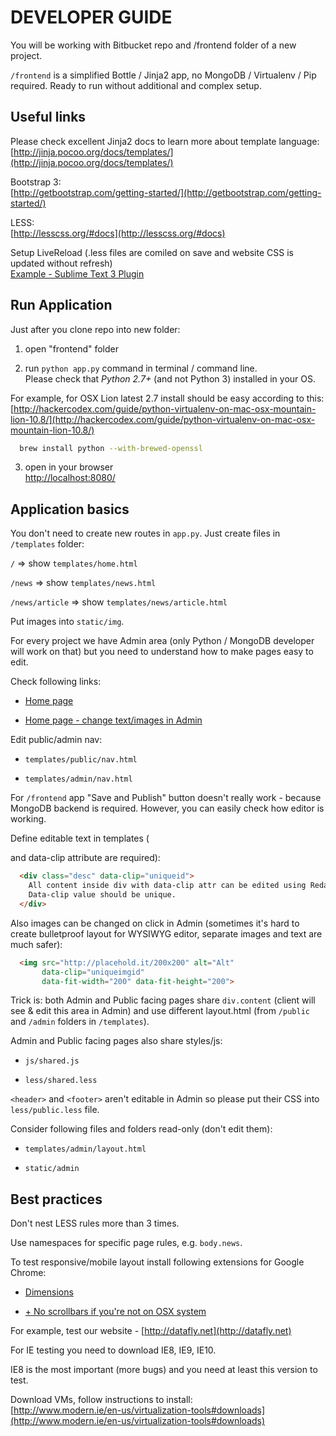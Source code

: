 DEVELOPER GUIDE
===============

You will be working with Bitbucket repo and /frontend folder of a new project.

`/frontend` is a simplified Bottle / Jinja2 app, no MongoDB / Virtualenv / Pip
required. Ready to run without additional and complex setup.

Useful links
------------

Please check excellent Jinja2 docs to learn more about template language:  
[http://jinja.pocoo.org/docs/templates/](http://jinja.pocoo.org/docs/templates/)

Bootstrap 3:  
[http://getbootstrap.com/getting-started/](http://getbootstrap.com/getting-started/)

LESS:  
[http://lesscss.org/#docs](http://lesscss.org/#docs)

Setup LiveReload (.less files are comiled on save and website CSS is updated without refresh)  
[Example - Sublime Text 3 Plugin](https://github.com/dz0ny/LiveReload-sublimetext2)

Run Application
---------------

Just after you clone repo into new folder:

1) open "frontend" folder

2) run `python app.py` command in terminal / command line.   
Please check that *Python 2.7+* (and not Python 3) installed in your OS.

For example, for OSX Lion latest 2.7 install should be easy according to this:  
[http://hackercodex.com/guide/python-virtualenv-on-mac-osx-mountain-lion-10.8/](http://hackercodex.com/guide/python-virtualenv-on-mac-osx-mountain-lion-10.8/)

```bash
  brew install python --with-brewed-openssl
```

3) open in your browser  
[http://localhost:8080/](http://localhost:8080/)

Application basics
------------------

You don't need to create new routes in `app.py`. Just create files in `/templates`
folder:

`/` => show `templates/home.html`

`/news` => show `templates/news.html`

`/news/article` => show `templates/news/article.html`

Put images into `static/img`.

For every project we have Admin area (only Python / MongoDB developer will work
on that) but you need to understand how to make pages easy to edit.

Check following links:  

* [Home page](http://localhost:8080/)

* [Home page - change text/images in Admin](http://localhost:8080/admin)

Edit public/admin nav:

* `templates/public/nav.html`

* `templates/admin/nav.html`

For `/frontend` app "Save and Publish" button doesn't really work - because MongoDB
backend is required. However, you can easily check how editor is working.

Define editable text in templates (<div> and data-clip attribute are required):

```HTML
  <div class="desc" data-clip="uniqueid">
    All content inside div with data-clip attr can be edited using Redactor WYSIWYG in Admin.
    Data-clip value should be unique.
  </div>
```

Also images can be changed on click in Admin (sometimes it's hard to create
bulletproof layout for WYSIWYG editor, separate images and text are much safer):

```HTML
  <img src="http://placehold.it/200x200" alt="Alt"
       data-clip="uniqueimgid"
       data-fit-width="200" data-fit-height="200">
```

Trick is: both Admin and Public facing pages share `div.content` (client will see & edit
this area in Admin) and use different layout.html (from `/public` and `/admin`
folders in `/templates`).

Admin and Public facing pages also share styles/js:

* `js/shared.js`

* `less/shared.less`

`<header>` and `<footer>` aren't editable in Admin so please put their CSS
into `less/public.less` file.

Consider following files and folders read-only (don't edit them):

* `templates/admin/layout.html`

* `static/admin`

Best practices
--------------

Don't nest LESS rules more than 3 times.

Use namespaces for specific page rules, e.g. `body.news`.

To test responsive/mobile layout install following extensions for Google Chrome:  

* [Dimensions](https://chrome.google.com/webstore/detail/dimensions/hdmihohhdcbejdkidbfijmfehjbnmifk)  

* [+ No scrollbars if you're not on OSX system](https://chrome.google.com/webstore/detail/no-scroll-bars-please/ahnbemfjhoibkhlijfbbjdjafbmhimdn?hl=en)

For example, test our website - [http://datafly.net](http://datafly.net)

For IE testing you need to download IE8, IE9, IE10.

IE8 is the most important (more bugs) and you need at least this version to test.

Download VMs, follow instructions to install:  
[http://www.modern.ie/en-us/virtualization-tools#downloads](http://www.modern.ie/en-us/virtualization-tools#downloads)

